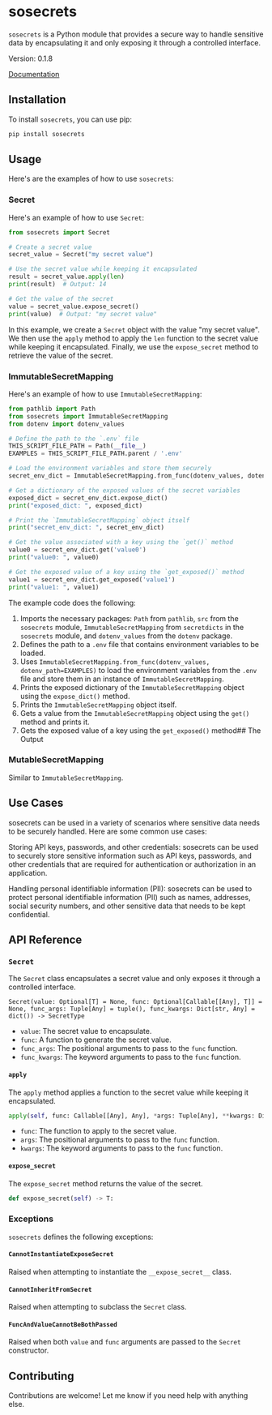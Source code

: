 # sosecrets

`sosecrets` is a Python module that provides a secure way to handle sensitive data by encapsulating it and only exposing it through a controlled interface.

Version: 0.1.8

[Documentation](https://sosecrets.readthedocs.io/en/latest/)

## Installation

To install `sosecrets`, you can use pip:

```bash
pip install sosecrets
```

## Usage

Here's are the examples of how to use `sosecrets`:

### Secret

Here's an example of how to use `Secret`:

```python
from sosecrets import Secret

# Create a secret value
secret_value = Secret("my secret value")

# Use the secret value while keeping it encapsulated
result = secret_value.apply(len)
print(result)  # Output: 14

# Get the value of the secret
value = secret_value.expose_secret()
print(value)  # Output: "my secret value"
```

In this example, we create a `Secret` object with the value "my secret value". We then use the `apply` method to apply the `len` function to the secret value while keeping it encapsulated. Finally, we use the `expose_secret` method to retrieve the value of the secret.

### ImmutableSecretMapping

Here's an example of how to use `ImmutableSecretMapping`:

```python
from pathlib import Path
from sosecrets import ImmutableSecretMapping
from dotenv import dotenv_values

# Define the path to the `.env` file
THIS_SCRIPT_FILE_PATH = Path(__file__)
EXAMPLES = THIS_SCRIPT_FILE_PATH.parent / '.env'

# Load the environment variables and store them securely
secret_env_dict = ImmutableSecretMapping.from_func(dotenv_values, dotenv_path=EXAMPLES)

# Get a dictionary of the exposed values of the secret variables
exposed_dict = secret_env_dict.expose_dict()
print("exposed_dict: ", exposed_dict)

# Print the `ImmutableSecretMapping` object itself
print("secret_env_dict: ", secret_env_dict)

# Get the value associated with a key using the `get()` method
value0 = secret_env_dict.get('value0')
print("value0: ", value0)

# Get the exposed value of a key using the `get_exposed()` method
value1 = secret_env_dict.get_exposed('value1')
print("value1: ", value1)
```

The example code does the following:

1. Imports the necessary packages: `Path` from `pathlib`, `src` from the `sosecrets` module, `ImmutableSecretMapping` from `secretdicts` in the `sosecrets` module, and `dotenv_values` from the `dotenv` package.
2. Defines the path to a `.env` file that contains environment variables to be loaded.
3. Uses `ImmutableSecretMapping.from_func(dotenv_values, dotenv_path=EXAMPLES)` to load the environment variables from the `.env` file and store them in an instance of `ImmutableSecretMapping`.
4. Prints the exposed dictionary of the `ImmutableSecretMapping` object using the `expose_dict()` method.
5. Prints the `ImmutableSecretMapping` object itself.
6. Gets a value from the `ImmutableSecretMapping` object using the `get()` method and prints it.
7. Gets the exposed value of a key using the `get_exposed()` method## The Output

### MutableSecretMapping

Similar to `ImmutableSecretMapping`.

## Use Cases
sosecrets can be used in a variety of scenarios where sensitive data needs to be securely handled. Here are some common use cases:

Storing API keys, passwords, and other credentials: sosecrets can be used to securely store sensitive information such as API keys, passwords, and other credentials that are required for authentication or authorization in an application.

Handling personal identifiable information (PII): sosecrets can be used to protect personal identifiable information (PII) such as names, addresses, social security numbers, and other sensitive data that needs to be kept confidential.

## API Reference

### `Secret`

The `Secret` class encapsulates a secret value and only exposes it through a controlled interface.

```
Secret(value: Optional[T] = None, func: Optional[Callable[[Any], T]] = None, func_args: Tuple[Any] = tuple(), func_kwargs: Dict[str, Any] = dict()) -> SecretType
```

- `value`: The secret value to encapsulate.
- `func`: A function to generate the secret value.
- `func_args`: The positional arguments to pass to the `func` function.
- `func_kwargs`: The keyword arguments to pass to the `func` function.

#### `apply`

The `apply` method applies a function to the secret value while keeping it encapsulated.

```python
apply(self, func: Callable[[Any], Any], *args: Tuple[Any], **kwargs: Dict[str, Any]) -> SecretType:
```

- `func`: The function to apply to the secret value.
- `args`: The positional arguments to pass to the `func` function.
- `kwargs`: The keyword arguments to pass to the `func` function.

#### `expose_secret`

The `expose_secret` method returns the value of the secret.

```python
def expose_secret(self) -> T:
```

### Exceptions

`sosecrets` defines the following exceptions:

#### `CannotInstantiateExposeSecret`

Raised when attempting to instantiate the `__expose_secret__` class.

#### `CannotInheritFromSecret`

Raised when attempting to subclass the `Secret` class.

#### `FuncAndValueCannotBeBothPassed`

Raised when both `value` and `func` arguments are passed to the `Secret` constructor.

## Contributing

Contributions are welcome! Let me know if you need help with anything else.